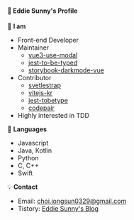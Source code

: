 #### :rainbow: Eddie Sunny's Profile

:eyes: **I am**
- Front-end Developer
- Maintainer
    - [vue3-use-modal](https://github.com/eddie0329/vue3-use-modal)
    - [jest-to-be-typed](https://github.com/eddie0329/jest-to-be-typed)
    - [storybook-darkmode-vue](https://github.com/eddie0329/storybook-darkmode-vue)
- Contributor
    - [svetlestrap](https://github.com/bestguy/sveltestrap)
    - [vitejs-kr](https://github.com/vitejs-kr/vitejs-kr.github.io)
    - [jest-tobetype](https://github.com/abritinthebay/jest-tobetype)
    - [codepair](https://github.com/yorkie-team/codepair)
- Highly interested in TDD

:orange_book: **Languages**
- Javascript
- Java, Kotlin
- Python
- C, C++
- Swift

:bulb: **Contact**
- Email: [choi.jongsun0329@gmail.com](https://mail.google.com/mail/u/0/?view=cm&fs=1&tf=1&source=mailto&to=choi.jongsun0329@gmail.com)
- Tistory: [Eddie Sunny's Blog](https://eddie-sunny.tistory.com/)
